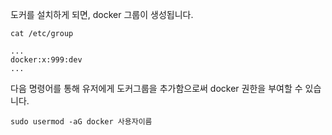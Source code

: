 
도커를 설치하게 되면,  docker 그룹이 생성됩니다.

```
cat /etc/group

... 
docker:x:999:dev
...
```

다음 명령어를 통해 유저에게 도커그룹을 추가함으로써 docker 권한을 부여할 수 있습니다.
```
sudo usermod -aG docker 사용자이름
```

